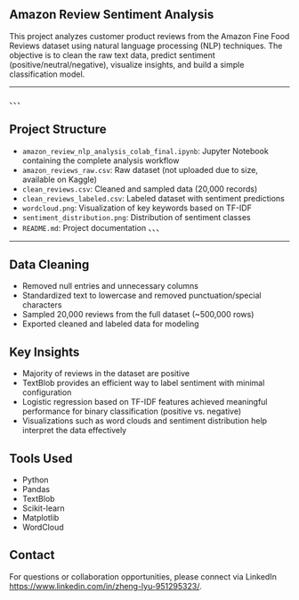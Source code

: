 ## Amazon Review Sentiment Analysis

This project analyzes customer product reviews from the Amazon Fine Food Reviews dataset using natural language processing (NLP) techniques. The objective is to clean the raw text data, predict sentiment (positive/neutral/negative), visualize insights, and build a simple classification model.

---
、、、
## Project Structure
- `amazon_review_nlp_analysis_colab_final.ipynb`: Jupyter Notebook containing the complete analysis workflow
- `amazon_reviews_raw.csv`: Raw dataset (not uploaded due to size, available on Kaggle)
- `clean_reviews.csv`: Cleaned and sampled data (20,000 records)
- `clean_reviews_labeled.csv`: Labeled dataset with sentiment predictions
- `wordcloud.png`: Visualization of key keywords based on TF-IDF
- `sentiment_distribution.png`: Distribution of sentiment classes
- `README.md`: Project documentation
、、、
---

## Data Cleaning
- Removed null entries and unnecessary columns
- Standardized text to lowercase and removed punctuation/special characters
- Sampled 20,000 reviews from the full dataset (~500,000 rows)
- Exported cleaned and labeled data for modeling

## Key Insights
- Majority of reviews in the dataset are positive
- TextBlob provides an efficient way to label sentiment with minimal configuration
- Logistic regression based on TF-IDF features achieved meaningful performance for binary classification (positive vs. negative)
- Visualizations such as word clouds and sentiment distribution help interpret the data effectively

## Tools Used
- Python
- Pandas
- TextBlob
- Scikit-learn
- Matplotlib
- WordCloud

## Contact
For questions or collaboration opportunities, please connect via LinkedIn https://www.linkedin.com/in/zheng-lyu-951295323/.
